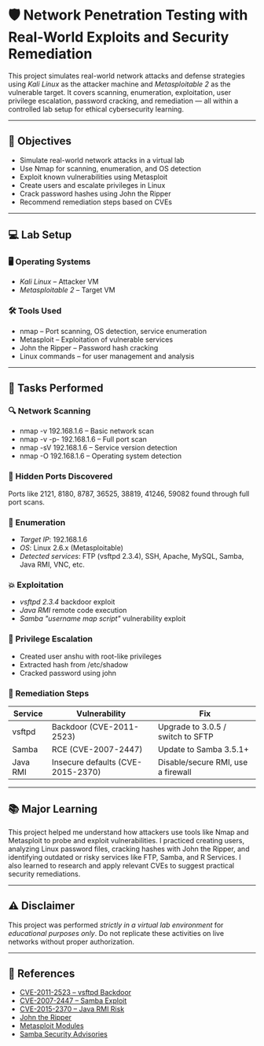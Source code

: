 # 🛡️ Network Penetration Testing with Real-World Exploits and Security Remediation

This project simulates real-world network attacks and defense strategies using *Kali Linux* as the attacker machine and *Metasploitable 2* as the vulnerable target. It covers scanning, enumeration, exploitation, user privilege escalation, password cracking, and remediation — all within a controlled lab setup for ethical cybersecurity learning.

---

## 🎯 Objectives

- Simulate real-world network attacks in a virtual lab
- Use Nmap for scanning, enumeration, and OS detection
- Exploit known vulnerabilities using Metasploit
- Create users and escalate privileges in Linux
- Crack password hashes using John the Ripper
- Recommend remediation steps based on CVEs

---

## 💻 Lab Setup

### 🖥️ Operating Systems
- *Kali Linux* – Attacker VM
- *Metasploitable 2* – Target VM

### 🛠️ Tools Used
- nmap – Port scanning, OS detection, service enumeration
- Metasploit – Exploitation of vulnerable services
- John the Ripper – Password hash cracking
- Linux commands – for user management and analysis

---

## 🚀 Tasks Performed

### 🔍 Network Scanning
- nmap -v 192.168.1.6 – Basic network scan
- nmap -v -p- 192.168.1.6 – Full port scan
- nmap -sV 192.168.1.6 – Service version detection
- nmap -O 192.168.1.6 – Operating system detection

### 🔐 Hidden Ports Discovered
Ports like 2121, 8180, 8787, 36525, 38819, 41246, 59082 found through full port scans.

### 📡 Enumeration
- *Target IP*: 192.168.1.6
- *OS*: Linux 2.6.x (Metasploitable)
- *Detected services*: FTP (vsftpd 2.3.4), SSH, Apache, MySQL, Samba, Java RMI, VNC, etc.

### 💥 Exploitation
- *vsftpd 2.3.4* backdoor exploit
- *Java RMI* remote code execution
- *Samba "username map script"* vulnerability exploit

### 👤 Privilege Escalation
- Created user anshu with root-like privileges
- Extracted hash from /etc/shadow
- Cracked password using john

### 🔧 Remediation Steps
| Service   | Vulnerability                    | Fix                                 |
|-----------|----------------------------------|--------------------------------------|
| vsftpd    | Backdoor (CVE-2011-2523)         | Upgrade to 3.0.5 / switch to SFTP    |
| Samba     | RCE (CVE-2007-2447)              | Update to Samba 3.5.1+               |
| Java RMI  | Insecure defaults (CVE-2015-2370)| Disable/secure RMI, use a firewall   |

---

## 📚 Major Learning

This project helped me understand how attackers use tools like Nmap and Metasploit to probe and exploit vulnerabilities. I practiced creating users, analyzing Linux password files, cracking hashes with John the Ripper, and identifying outdated or risky services like FTP, Samba, and R Services. I also learned to research and apply relevant CVEs to suggest practical security remediations.

---

## ⚠️ Disclaimer

This project was performed *strictly in a virtual lab environment* for *educational purposes only*. Do not replicate these activities on live networks without proper authorization.

---

## 📎 References

- [CVE-2011-2523 – vsftpd Backdoor](https://nvd.nist.gov/vuln/detail/CVE-2011-2523)
- [CVE-2007-2447 – Samba Exploit](https://nvd.nist.gov/vuln/detail/CVE-2007-2447)
- [CVE-2015-2370 – Java RMI Risk](https://nvd.nist.gov/vuln/detail/CVE-2015-2370)
- [John the Ripper](https://www.openwall.com/john/)
- [Metasploit Modules](https://docs.rapid7.com/metasploit/)
- [Samba Security Advisories](https://www.samba.org/samba/security/)
